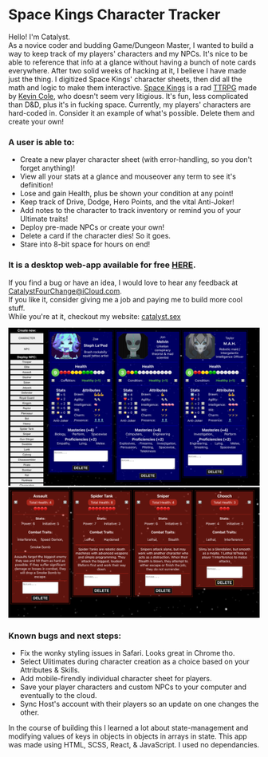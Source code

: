 # Space Kings Character Tracker

Hello! I'm Catalyst.  
As a novice coder and budding Game/Dungeon Master, I wanted to build a way to keep track of my players' characters and my NPCs. It's nice to be able to reference that info at a glance without having a bunch of note cards everywhere. After two solid weeks of hacking at it, I believe I have made just the thing.
I digitized Space Kings' character sheets, then did all the math and logic to make them interactive. [Space Kings](https://supertry.itch.io/spacekings) is a rad [TTRPG](https://en.wikipedia.org/wiki/Tabletop_role-playing_game) made by [Kevin Cole](https://supertry.itch.io), who doesn't seem very litigious. It's fun, less complicated than D&D, plus it's in fucking space. Currently, my players' characters are hard-coded in. Consider it an example of what's possible. Delete them and create your own!

### A user is able to:
- Create a new player character sheet (with error-handling, so you don't forget anything)!
- View all your stats at a glance and mouseover any term to see it's definition!
- Lose and gain Health, plus be shown your condition at any point!
- Keep track of Drive, Dodge, Hero Points, and the vital Anti-Joker! 
- Add notes to the character to track inventory or remind you of your Ultimate traits!
- Deploy pre-made NPCs or create your own!
- Delete a card if the character dies! So it goes.
- Stare into 8-bit space for hours on end!

### It is a desktop web-app available for free [HERE](https://space-kings-desktop.vercel.app).

If you find a bug or have an idea, I would love to hear any feedback at [CatalystFourChange@iCloud.com](mailto:catalystfourchange@icloud.com).  
If you like it, consider giving me a job and paying me to build more cool stuff.  
While you're at it, checkout my website: [catalyst.sex](https://catalyst.sex)

![screenshot of app showing player characters](https://github.com/Catalyst4Change/ttg-v2/blob/main/Screenshot%202023-03-04%20at%202.19.46%20AM.png)
![screenshot of NPCs](https://github.com/Catalyst4Change/ttg-v2/blob/main/Screenshot%202023-03-04%20at%202.32.37%20AM.png)

### Known bugs and next steps:
- Fix the wonky styling issues in Safari. Looks great in Chrome tho.
- Select Ulitimates during character creation as a choice based on your Attributes & Skills.
- Add mobile-firendly individual character sheet for players. 
- Save your player characters and custom NPCs to your computer and eventually to the cloud.
- Sync Host's account with their players so an update on one changes the other.

In the course of building this I learned a lot about state-management and modifying values of keys in objects in objects in arrays in state. 
This app was made using HTML, SCSS, React, & JavaScript. I used no dependancies.
